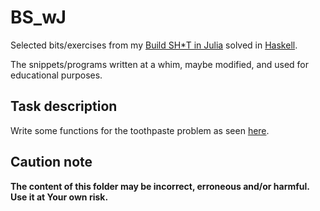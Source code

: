 # BS_wJ

Selected bits/exercises from my [Build SH\*T in Julia](https://b-lukaszuk.github.io/BS_wJ_eng/) solved in [Haskell](https://www.haskell.org/).

The snippets/programs written at a whim, maybe modified, and used for educational purposes.

## Task description

Write some functions for the toothpaste problem as seen [here](https://b-lukaszuk.github.io/BS_wJ_eng/toothpaste.html).

## Caution note

**The content of this folder may be incorrect, erroneous and/or harmful. Use it at Your own risk.**

